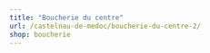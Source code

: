 ```yaml
---
title: "Boucherie du centre"
url: /castelnau-de-medoc/boucherie-du-centre-2/
shop: boucherie
---
```

